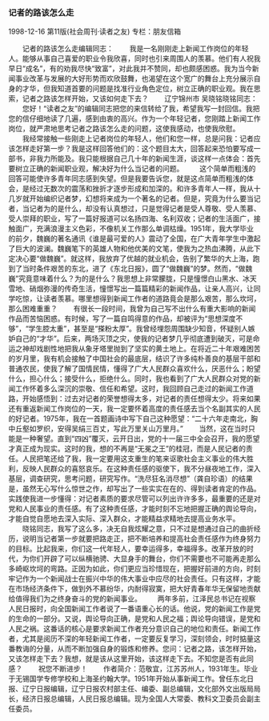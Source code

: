 ### 记者的路该怎么走

1998-12-16
第11版(社会周刊·读者之友)
专栏：朋友信箱

　　记者的路该怎么走编辑同志：
　　我是一名刚刚走上新闻工作岗位的年轻人。能够从事自己喜爱的职业令我欣喜，同时也引来周围人的羡慕。他们有人祝我早日“成名”，有的劝我尽快“致富”，对此我并不赞同，却也颇感困惑。我为当今新闻事业改革与发展的大好形势而欢欣鼓舞，也渴望在这个宽广的舞台上充分展示自身的才华，但我知道首要的问题是找准行业角色定位，树立正确的职业观。我在思索，记者之路该怎样开始，又该如何走下去？
　　辽宁锦州市  吴晓铭晓铭同志：
　　您好！“读者之友”的编辑同志把您的来信转给了我，希望我写一封回信。我把您的信仔细地读了几遍，感到由衷的高兴。作为一个年轻记者，您刚踏上新闻工作岗位，就严肃地思考记者之路该怎么走的问题，这使我感动，也使我欣慰。
　　我经常接触一些刚走上记者岗位的年轻人，他们和您一样，总是问我：记者应该怎样走好第一步？我是这样回答他们的：这个题目太大，回答起来恐怕要写成一部书，非我力所能及。我只能根据自己几十年的新闻生涯，谈这样一点体会：首先要树立正确的新闻职业观，解决好为什么当记者的问题。
　　这个简单而粗浅的回答可能使许多青年同志感到失望。但是我要告诉您，就是这点简单而粗浅的体会，是经过无数次的震荡和挫折才逐步形成和加深的。和许多青年人一样，我从十几岁就开始编织记者梦，幻想将来成为一个著名的记者。但是，究竟为什么要当记者，当记者为的是什么，却没有认真想过，只是觉得记者是受人尊敬、受人羡慕、受人崇拜的职业，写了一篇好报道可以名扬四海、名利双收；记者的生活面广，接触面广，充满浪漫主义色彩，不像机关工作那么单调枯燥。1951年，我大学毕业的前夕，魏巍的著名通讯《谁是最可爱的人》震动了全国，在广大青年学生中激起了巨大的波澜。魏巍笔下的英雄人物和他优美的文笔，使我为之热血沸腾，从此下定决心要“做魏巍”。就这样，我放弃了优越的就业机会，告别了繁华的大上海，跑到了当时条件艰苦的东北，进了《东北日报》，圆了“做魏巍”的梦。然而，“做魏巍”究竟意味着什么？为的是什么？我思想上非常朦胧，只是憧憬白山黑水、冰天雪地、硝烟弥漫的传奇生活，憧憬写出一篇篇精彩的新闻作品，让亲人高兴，让同学吃惊，让读者羡慕。哪里想得到新闻工作者的道路竟会是那么艰苦，那么坎坷，那么困难重重？
　　有很长一段时间，我曾为自己写不出什么有重大影响的新闻作品而苦恼困惑。有时候，写了一篇自鸣得意的作品，却被评为“思想深度不够”，“学生腔太重”，甚至是“搽粉太厚”。我曾经埋怨周围缺少知音，怀疑别人嫉妒自己的“才华”。后来，两场灭顶之灾，使我的记者梦几乎彻底遭到破灭，可是命运之神却戏剧性地把我从象牙塔里抛到了坚实的黄土地上。在将近二十年艰难困苦的岁月里，我有机会接触了中国社会的最底层，结识了许多纯朴善良的基层干部和普通农民，使我了解了国情民情，懂得了广大人民群众喜欢什么，厌恶什么；盼望什么，担心什么；接受什么，拒绝什么。同时，我也看到了广大人民群众对党的新闻工作怀着多么深沉的崇敬、信任和希望。这时，我回顾自己走过的新闻工作道路，开始感悟到：过去对记者的荣誉想得太多，对记者的责任想得太少。将来如果还有重返新闻工作岗位的一天，我一定要怀着高度的责任感去当个名副其实的人民的好记者。1975年，我在一首题画诗中写下自己这种愿望：“二十六年走南北，胸中丘壑如罗织，安得吴绢三百丈，写此万里关山万里月。”
　　当然，这在当时只能是一种奢望。直到“四凶”覆灭，云开日出，党的十一届三中全会召开，我的愿望才真正成为现实。这时的我，想的不再是“无冕之王”的桂冠，而是人民记者的责任。人民把笔还给了我，我一定要用这支重生的笔来讴歌社会主义事业的伟大胜利，反映人民群众的喜怒哀乐。在这种责任感的驱使下，我不分昼夜地工作，深入基层，调查研究，思考问题，研究写作。“洗尽狂名消尽想”（龚自珍语）的结果是，虽然无心写什么惊世之作，却写出了一些实实在在的、得到读者肯定的作品。实践使我进一步懂得：对记者素质的要求尽管可以列出许许多多，最重要的还是对党和人民事业的责任感。有了这种责任感，才能时刻不忘地把握正确的舆论导向，才能自觉自愿地去深入实际、深入群众，才能精益求精地去提高业务水平。
　　晓铭同志，我写了这么多，决无自我炫耀之意，只不过是想通过自己的曲折经历，说明当记者第一步就要把路走正，把不断培养和提高社会责任感作为终身努力的目标。比起我来，你们这一代年轻人，要幸运得多，幸福得多。改革开放的时代，为你们开辟了可以纵横驰骋、大显身手的舞台，你们不需要也不可能再走那么多崎岖坎坷的弯路。正因为如此，你们更应当珍惜现在，把握好前进的方向，时刻牢记作为一个新闻战士在振兴中华的伟大事业中应尽的社会责任。只有这样，才能在市场经济条件下，做到外不慕纷华，内耐得寂寞，把大好青春年华无保留地贡献给值得我们为之终身奋斗的党的新闻事业。
　　两年多前，江泽民总书记在视察人民日报时，向全国新闻工作者说了一番语重心长的话。他说，党的新闻工作是党的生命的一部分。又说，舆论导向正确，是党和人民之福；舆论导向错误，是党和人民之祸。这番话的核心是要求新闻工作者充分意识自己的地位和责任。新闻工作者，尤其是阅历不深的年轻新闻工作者，一定要反复学习，深刻领会，时时掂量这番教诲的分量，从而不断加强自身的锻炼和修养。您问：记者之路，该怎样开始，又该怎样走下去？我想，就是该从这里开始，该这样走下去。不知您是否有此同感？
　　祝您不断进步！
　　作者简介：范敬宜，江苏苏州人，1931年生。毕业于无锡国学专修学校和上海圣约翰大学。1951年开始从事新闻工作。曾任东北日报、辽宁日报编辑，辽宁日报农村部主任、编委、副总编辑，文化部外文出版局局长，经济日报总编辑，人民日报总编辑。现为全国人大常委、教科文卫委员会副主任委员。
